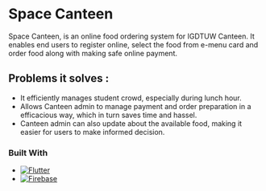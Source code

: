 # Space Canteen

Space Canteen, is an online food ordering system for IGDTUW Canteen. It enables end users to register online, select the food from e-menu card and order food along with making safe online payment. 

## Problems it solves :
- It efficiently manages student crowd, especially during lunch hour.
- Allows Canteen admin to manage payment and order preparation in a efficacious way, which in turn saves time and hassel.
- Canteen admin can also update about the available food, making it easier for users to make informed decision.

### Built With

* [![Flutter][flutter.dart]][flutter-url]
* [![Firebase][firebase.doc]][firebase-url]


<!-- https://www.markdownguide.org/basic-syntax/#reference-style-links -->
[flutter.dart]: https://img.shields.io/badge/-Flutter-61DAFB?logo=flutter&logoColor=white&logoWidth=30
[flutter-url]: https://docs.flutter.dev
[firebase.doc]: https://img.shields.io/badge/Firebase-FFCA28?logo=firebase&logoColor=white&logoWidth=30
[firebase-url]: https://firebase.google.com/docs?gclid=CjwKCAiA9qKbBhAzEiwAS4yeDd_0fdOOo7D4o7aqn-8Ub2G9YQsMxhv0oLv08lzZITHICCkNqrlhWBoC7ggQAvD_BwE&gclsrc=aw.ds
